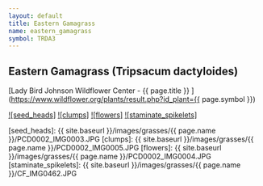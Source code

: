 ```yaml
---
layout: default
title: Eastern Gamagrass
name: eastern_gamagrass
symbol: TRDA3
---
```

## Eastern Gamagrass (Tripsacum dactyloides)

[Lady Bird Johnson Wildflower Center - {{ page.title }} ](https://www.wildflower.org/plants/result.php?id_plant={{ page.symbol }})

[![seed_heads]][lbj_TRDA3_seeds]
[![clumps]][lbj_TRDA3_clumps]
[![flowers]][lbj_TRDA3_flowers]
[![staminate_spikelets]][lbj_TRDA3_staminate_spikelets]

[seed_heads]: {{ site.baseurl }}/images/grasses/{{ page.name }}/PCD0002_IMG0003.JPG
[clumps]: {{ site.baseurl }}/images/grasses/{{ page.name }}/PCD0002_IMG0005.JPG
[flowers]: {{ site.baseurl }}/images/grasses/{{ page.name }}/PCD0002_IMG0004.JPG
[staminate_spikelets]: {{ site.baseurl }}/images/grasses/{{ page.name }}/CF_IMG0462.JPG

[lbj_TRDA3_seeds]: http://www.wildflower.org/gallery/result.php?id_image=103 "Paul Cox, Lady Bird Johnson Wildflower Center"
[lbj_TRDA3_clumps]: http://www.wildflower.org/gallery/result.php?id_image=105 "Beth Anderson, Lady Bird Johnson Wildflower Center"
[lbj_TRDA3_flowers]: http://www.wildflower.org/gallery/result.php?id_image=104 "Paul Cox, Lady Bird Johnson Wildflower Center"
[lbj_TRDA3_staminate_spikelets]: http://www.wildflower.org/gallery/result.php?id_image=36845 "Carolyn Fannon, Lady Bird Johnson Wildflower Center"
